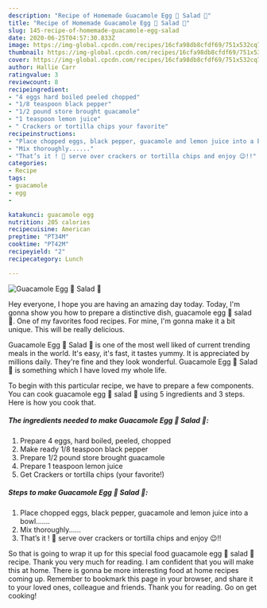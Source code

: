 ```yaml
---
description: "Recipe of Homemade Guacamole Egg 🥚 Salad 🥗"
title: "Recipe of Homemade Guacamole Egg 🥚 Salad 🥗"
slug: 145-recipe-of-homemade-guacamole-egg-salad
date: 2020-06-25T04:57:30.833Z
image: https://img-global.cpcdn.com/recipes/16cfa98db8cfdf69/751x532cq70/guacamole-egg-🥚-salad-🥗-recipe-main-photo.jpg
thumbnail: https://img-global.cpcdn.com/recipes/16cfa98db8cfdf69/751x532cq70/guacamole-egg-🥚-salad-🥗-recipe-main-photo.jpg
cover: https://img-global.cpcdn.com/recipes/16cfa98db8cfdf69/751x532cq70/guacamole-egg-🥚-salad-🥗-recipe-main-photo.jpg
author: Hallie Carr
ratingvalue: 3
reviewcount: 8
recipeingredient:
- "4 eggs hard boiled peeled chopped"
- "1/8 teaspoon black pepper"
- "1/2 pound store brought guacamole"
- "1 teaspoon lemon juice"
- " Crackers or tortilla chips your favorite"
recipeinstructions:
- "Place chopped eggs, black pepper, guacamole and lemon juice into a bowl......."
- "Mix thoroughly......"
- "That’s it ! 🤩 serve over crackers or tortilla chips and enjoy 😉!!"
categories:
- Recipe
tags:
- guacamole
- egg
- 

katakunci: guacamole egg  
nutrition: 205 calories
recipecuisine: American
preptime: "PT34M"
cooktime: "PT42M"
recipeyield: "2"
recipecategory: Lunch

---
```



![Guacamole Egg 🥚 Salad 🥗](https://img-global.cpcdn.com/recipes/16cfa98db8cfdf69/751x532cq70/guacamole-egg-🥚-salad-🥗-recipe-main-photo.jpg)

Hey everyone, I hope you are having an amazing day today. Today, I'm gonna show you how to prepare a distinctive dish, guacamole egg 🥚 salad 🥗. One of my favorites food recipes. For mine, I'm gonna make it a bit unique. This will be really delicious.



Guacamole Egg 🥚 Salad 🥗 is one of the most well liked of current trending meals in the world. It's easy, it's fast, it tastes yummy. It is appreciated by millions daily. They're fine and they look wonderful. Guacamole Egg 🥚 Salad 🥗 is something which I have loved my whole life.


To begin with this particular recipe, we have to prepare a few components. You can cook guacamole egg 🥚 salad 🥗 using 5 ingredients and 3 steps. Here is how you cook that.

<!--inarticleads1-->

##### The ingredients needed to make Guacamole Egg 🥚 Salad 🥗:

1. Prepare 4 eggs, hard boiled, peeled, chopped
1. Make ready 1/8 teaspoon black pepper
1. Prepare 1/2 pound store brought guacamole
1. Prepare 1 teaspoon lemon juice
1. Get  Crackers or tortilla chips (your favorite!)




<!--inarticleads2-->

##### Steps to make Guacamole Egg 🥚 Salad 🥗:

1. Place chopped eggs, black pepper, guacamole and lemon juice into a bowl.......
1. Mix thoroughly......
1. That’s it ! 🤩 serve over crackers or tortilla chips and enjoy 😉!!




So that is going to wrap it up for this special food guacamole egg 🥚 salad 🥗 recipe. Thank you very much for reading. I am confident that you will make this at home. There is gonna be more interesting food at home recipes coming up. Remember to bookmark this page in your browser, and share it to your loved ones, colleague and friends. Thank you for reading. Go on get cooking!
